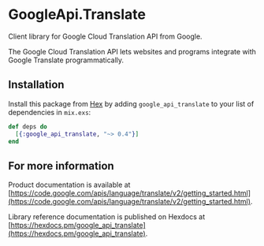 # GoogleApi.Translate

Client library for Google Cloud Translation API from Google.

The Google Cloud Translation API lets websites and programs integrate with
    Google Translate programmatically.

## Installation

Install this package from [Hex](https://hex.pm) by adding
`google_api_translate` to your list of dependencies in `mix.exs`:

```elixir
def deps do
  [{:google_api_translate, "~> 0.4"}]
end
```

## For more information

Product documentation is available at [https://code.google.com/apis/language/translate/v2/getting_started.html](https://code.google.com/apis/language/translate/v2/getting_started.html).

Library reference documentation is published on Hexdocs at
[https://hexdocs.pm/google_api_translate](https://hexdocs.pm/google_api_translate).
